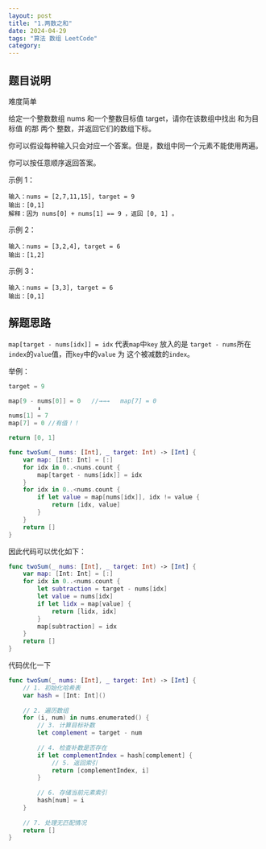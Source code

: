 ```yaml
---
layout: post
title: "1.两数之和"
date: 2024-04-29
tags: "算法 数组 LeetCode"
category: 
---
```


## 题目说明
难度简单

给定一个整数数组 nums 和一个整数目标值 target，请你在该数组中找出 和为目标值 的那 两个 整数，并返回它们的数组下标。

你可以假设每种输入只会对应一个答案。但是，数组中同一个元素不能使用两遍。

你可以按任意顺序返回答案。

示例 1：

```
输入：nums = [2,7,11,15], target = 9
输出：[0,1]
解释：因为 nums[0] + nums[1] == 9 ，返回 [0, 1] 。
```

示例 2：

```
输入：nums = [3,2,4], target = 6
输出：[1,2]
```

示例 3：

```
输入：nums = [3,3], target = 6
输出：[0,1]
```

## 解题思路
`map[target - nums[idx]] = idx` 代表`map`中`key` 放入的是 `target - nums`所在`index`的`value`值，而`key`中的`value` 为 这个被减数的`index`。

举例：

```swift
target = 9

map[9 - nums[0]] = 0   //→→→   map[7] = 0
        ⬇️
nums[1] = 7
map[7] = 0 //有值！！

return [0, 1]
```

```swift
func twoSum(_ nums: [Int], _ target: Int) -> [Int] {
    var map: [Int: Int] = [:]
    for idx in 0..<nums.count {
        map[target - nums[idx]] = idx
    }
    for idx in 0..<nums.count {
        if let value = map[nums[idx]], idx != value {
            return [idx, value]
        }
    }
    return []
}
```


因此代码可以优化如下：

```swift
func twoSum(_ nums: [Int], _ target: Int) -> [Int] {
    var map: [Int: Int] = [:]
    for idx in 0..<nums.count {
        let subtraction = target - nums[idx]
        let value = nums[idx]
        if let lidx = map[value] {
            return [lidx, idx]
        }
        map[subtraction] = idx
    }
    return []
}
```

代码优化一下

```swift
func twoSum(_ nums: [Int], _ target: Int) -> [Int] {
    // 1. 初始化哈希表
    var hash = [Int: Int]()
    
    // 2. 遍历数组
    for (i, num) in nums.enumerated() {
        // 3. 计算目标补数
        let complement = target - num
        
        // 4. 检查补数是否存在
        if let complementIndex = hash[complement] {
            // 5. 返回索引
            return [complementIndex, i]
        }
        
        // 6. 存储当前元素索引
        hash[num] = i
    }
    
    // 7. 处理无匹配情况
    return []
}
```
